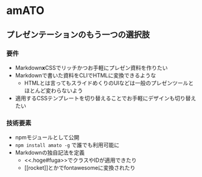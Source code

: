 # amATO
## プレゼンテーションのもう一つの選択肢

### 要件
- Markdown**x**CSSでリッチかつお手軽にプレゼン資料を作りたい
- Markdownで書いた資料をCLIでHTMLに変換できるような
    - HTMLとは言ってもスライドめくりのUIなどは一般のプレゼンツールとほとんど変わらないよう
- 適用するCSSテンプレートを切り替えることでお手軽にデザインも切り替えたい

### 技術要素
- npmモジュールとして公開
- `npm install amato -g` で誰でも利用可能に
- Markdownの独自記法を定義
    - <<.hoge#fuga>>でクラスやIDが適用できたり
    - [[rocket]]とかでfontawesomeに変換されたり
